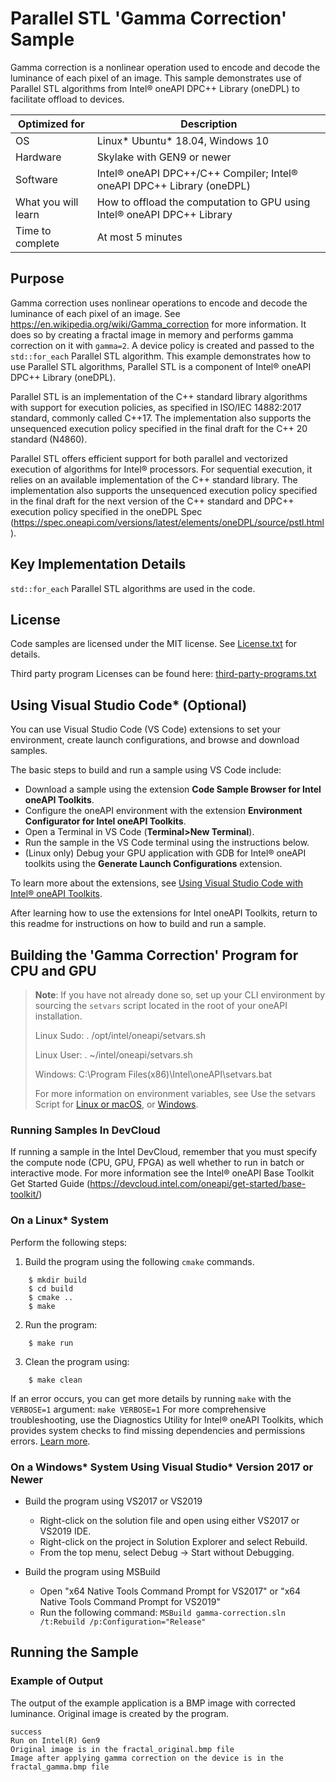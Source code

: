 # Parallel STL 'Gamma Correction' Sample
Gamma correction is a nonlinear operation used to encode and decode the luminance of each pixel of an image. This sample demonstrates use of Parallel STL algorithms from Intel&reg; oneAPI DPC++ Library (oneDPL) to facilitate offload to devices.

| Optimized for                   | Description                                                                      |
|---------------------------------|----------------------------------------------------------------------------------|
| OS                              | Linux* Ubuntu* 18.04, Windows 10                                                 |
| Hardware                        | Skylake with GEN9 or newer                                                       |
| Software                        | Intel&reg; oneAPI DPC++/C++ Compiler; Intel&reg; oneAPI DPC++ Library (oneDPL)   |
| What you will learn             | How to offload the computation to GPU using Intel&reg; oneAPI DPC++ Library      |
| Time to complete                | At most 5 minutes                                                                |

## Purpose

Gamma correction uses nonlinear operations to encode and decode the luminance of each pixel of an image. See https://en.wikipedia.org/wiki/Gamma_correction for more information.
It does so by creating a fractal image in memory and performs gamma correction on it with `gamma=2`.
A device policy is created and passed to the `std::for_each` Parallel STL algorithm.
This example demonstrates how to use Parallel STL algorithms, Parallel STL is a component of Intel&reg; oneAPI DPC++ Library (oneDPL).

Parallel STL is an implementation of the C++ standard library algorithms with support for execution policies, as specified in ISO/IEC 14882:2017 standard, commonly called C++17. The implementation also supports the unsequenced execution policy specified in the final draft for the C++ 20 standard (N4860).

Parallel STL offers efficient support for both parallel and vectorized execution of algorithms for Intel&reg; processors. For sequential execution, it relies on an available implementation of the C++ standard library. The implementation also supports the unsequenced execution policy specified in the final draft for the next version of the C++ standard and DPC++ execution policy specified in the oneDPL Spec (https://spec.oneapi.com/versions/latest/elements/oneDPL/source/pstl.html).

## Key Implementation Details

`std::for_each` Parallel STL algorithms are used in the code.

## License

Code samples are licensed under the MIT license. See
[License.txt](https://github.com/oneapi-src/oneAPI-samples/blob/master/License.txt) for details.

Third party program Licenses can be found here: [third-party-programs.txt](https://github.com/oneapi-src/oneAPI-samples/blob/master/third-party-programs.txt)

## Using Visual Studio Code* (Optional)

You can use Visual Studio Code (VS Code) extensions to set your environment, create launch configurations,
and browse and download samples.

The basic steps to build and run a sample using VS Code include:
 - Download a sample using the extension **Code Sample Browser for Intel oneAPI Toolkits**.
 - Configure the oneAPI environment with the extension **Environment Configurator for Intel oneAPI Toolkits**.
 - Open a Terminal in VS Code (**Terminal>New Terminal**).
 - Run the sample in the VS Code terminal using the instructions below.
 - (Linux only) Debug your GPU application with GDB for Intel® oneAPI toolkits using the **Generate Launch Configurations** extension.

To learn more about the extensions, see
[Using Visual Studio Code with Intel® oneAPI Toolkits](https://www.intel.com/content/www/us/en/develop/documentation/using-vs-code-with-intel-oneapi/top.html).

After learning how to use the extensions for Intel oneAPI Toolkits, return to this readme for instructions on how to build and run a sample.

## Building the 'Gamma Correction' Program for CPU and GPU

> **Note**: If you have not already done so, set up your CLI
> environment by sourcing  the `setvars` script located in
> the root of your oneAPI installation.
>
> Linux Sudo: . /opt/intel/oneapi/setvars.sh
>
> Linux User: . ~/intel/oneapi/setvars.sh
>
> Windows: C:\Program Files(x86)\Intel\oneAPI\setvars.bat
>
>For more information on environment variables, see Use the setvars Script for [Linux or macOS](https://www.intel.com/content/www/us/en/develop/documentation/oneapi-programming-guide/top/oneapi-development-environment-setup/use-the-setvars-script-with-linux-or-macos.html), or [Windows](https://www.intel.com/content/www/us/en/develop/documentation/oneapi-programming-guide/top/oneapi-development-environment-setup/use-the-setvars-script-with-windows.html).


### Running Samples In DevCloud
If running a sample in the Intel DevCloud, remember that you must specify the compute node (CPU, GPU, FPGA) as well whether to run in batch or interactive mode. For more information see the Intel&reg; oneAPI Base Toolkit Get Started Guide (https://devcloud.intel.com/oneapi/get-started/base-toolkit/)

### On a Linux* System
Perform the following steps:

1. Build the program using the following `cmake` commands.
```
    $ mkdir build
    $ cd build
    $ cmake ..
    $ make
```

2. Run the program:
```
    $ make run
```

3. Clean the program using:
```
    $ make clean
```

If an error occurs, you can get more details by running `make` with
the `VERBOSE=1` argument:
``make VERBOSE=1``
For more comprehensive troubleshooting, use the Diagnostics Utility for
Intel® oneAPI Toolkits, which provides system checks to find missing
dependencies and permissions errors.
[Learn more](https://www.intel.com/content/www/us/en/develop/documentation/diagnostic-utility-user-guide/top.html).

### On a Windows* System Using Visual Studio* Version 2017 or Newer
- Build the program using VS2017 or VS2019
    - Right-click on the solution file and open using either VS2017 or VS2019 IDE.
    - Right-click on the project in Solution Explorer and select Rebuild.
    - From the top menu, select Debug -> Start without Debugging.

- Build the program using MSBuild
     - Open "x64 Native Tools Command Prompt for VS2017" or "x64 Native Tools Command Prompt for VS2019"
     - Run the following command: `MSBuild gamma-correction.sln /t:Rebuild /p:Configuration="Release"`

## Running the Sample
### Example of Output

The output of the example application is a BMP image with corrected luminance. Original image is created by the program.
```
success
Run on Intel(R) Gen9
Original image is in the fractal_original.bmp file
Image after applying gamma correction on the device is in the fractal_gamma.bmp file
```
